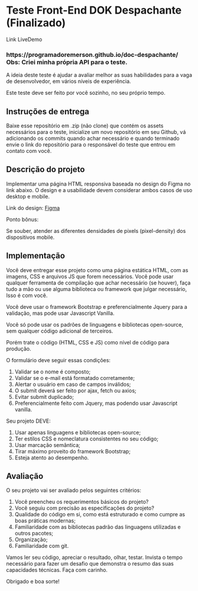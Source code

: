 <h1>Teste Front-End DOK Despachante (Finalizado)</h1>

Link LiveDemo
<h3>https://programadoremerson.github.io/doc-despachante/ <br>
Obs: Criei minha própria API para o teste. </h3>

<p>A ideia deste teste é ajudar a avaliar melhor as suas habilidades para a vaga de desenvolvedor, em vários níveis de experiência.</p>

<p>Este teste deve ser feito por você sozinho, no seu próprio tempo.</p>

<h2>Instruções de entrega</h2>
 
<p>Baixe esse repositório em .zip (não clone) que contém os assets necessários para o teste, inicialize um novo repositório em seu Github, vá adicionando os commits quando achar necessário e quando terminado envie o link do repositório para o responsável do teste que entrou em contato com você.</p>

<h2>Descrição do projeto</h2>

<p>Implementar uma página HTML responsiva baseada no design do Figma no link abaixo. O design e a usabilidade devem considerar ambos casos de uso desktop e mobile.</p>

<p>Link do design: <a href="https://www.figma.com/file/EKq5W5mpHcAqFvbIUd1CvM/Teste?node-id=647%3A2">Figma</a></p>

<p>Ponto bônus:</p>

<p>Se souber, atender as diferentes densidades de pixels (pixel-density) dos dispositivos mobile.</p>

<h2>Implementação</h2>

<p>Você deve entregar esse projeto como uma página estática HTML, com as imagens, CSS e arquivos JS que forem necessários. Você pode usar qualquer ferramenta de compilação que achar necessário (se houver), faça tudo a mão ou use alguma biblioteca ou framework que julgar necessário, Isso é com você.</p>

<p>Você deve usar o framework Bootstrap e preferencialmente Jquery para a validação, mas pode usar Javascript Vanilla.</p>

<p>Você só pode usar os padrões de linguagens e bibliotecas open-source, sem qualquer código adicional de terceiros.</p>

<p>Porém trate o código (HTML, CSS e JS) como nível de código para produção.</p>

<p>O formulário deve seguir essas condições:</p>

<ol>
  <li>Validar se o nome é composto;</li>
  <li>Validar se o e-mail está formatado corretamente;</li>
  <li>Alertar o usuário em caso de campos inválidos;</li>
  <li>O submit deverá ser feito por ajax, fetch ou axios;</li>
  <li>Evitar submit duplicado;</li>
  <li>Preferencialmente feito com Jquery, mas podendo usar Javascript vanilla.</li>
</ol>

<p>Seu projeto DEVE:</p>

<ol>
  <li>Usar apenas linguagens e bibliotecas open-source;</li>
  <li>Ter estilos CSS e nomeclatura consistentes no seu código;</li>
  <li>Usar marcação semântica;</li>
  <li>Tirar máximo proveito do framework Bootstrap;</li>
  <li>Esteja atento ao desempenho.</li>
</ol>

<h2>Avaliação</h2>

<p>O seu projeto vai ser avaliado pelos seguintes critérios:</p>

<ol>
  <li>Você preencheu os requerimentos básicos do projeto?</li>
  <li>Você seguiu com precisão as especificações do projeto?</li>
  <li>Qualidade do código em si, como está estruturado e como cumpre as boas práticas modernas;</li>
  <li>Familiaridade com as bibliotecas padrão das linguagens utilizadas e outros pacotes;</li>
  <li>Organização;</li>
  <li>Familiaridade com git.</li>
</ol>

<p>Vamos ler seu código, apreciar o resultado, olhar, testar. Invista o tempo necessário para fazer um desafio que demonstra o resumo das suas capacidades técnicas. Faça com carinho.</p>

<p>Obrigado e boa sorte!</p>
